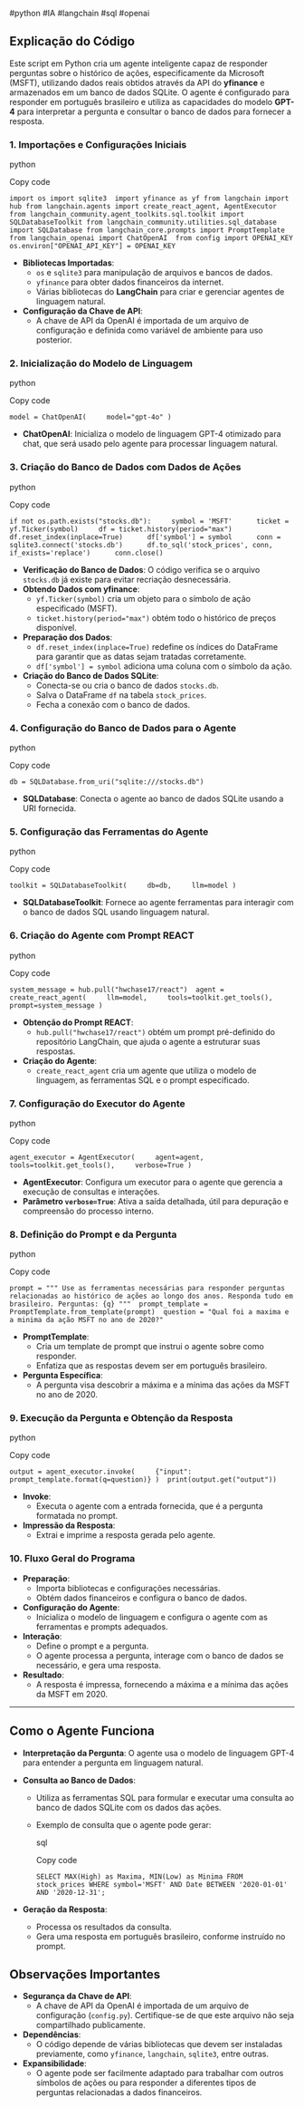 #python #IA #langchain #sql #openai 

## Explicação do Código

Este script em Python cria um agente inteligente capaz de responder perguntas sobre o histórico de ações, especificamente da Microsoft (MSFT), utilizando dados reais obtidos através da API do **yfinance** e armazenados em um banco de dados SQLite. O agente é configurado para responder em português brasileiro e utiliza as capacidades do modelo **GPT-4** para interpretar a pergunta e consultar o banco de dados para fornecer a resposta.

### 1. **Importações e Configurações Iniciais**

python

Copy code

`import os import sqlite3  import yfinance as yf from langchain import hub from langchain.agents import create_react_agent, AgentExecutor from langchain_community.agent_toolkits.sql.toolkit import SQLDatabaseToolkit from langchain_community.utilities.sql_database import SQLDatabase from langchain_core.prompts import PromptTemplate from langchain_openai import ChatOpenAI  from config import OPENAI_KEY  os.environ["OPENAI_API_KEY"] = OPENAI_KEY`

- **Bibliotecas Importadas**:
    - `os` e `sqlite3` para manipulação de arquivos e bancos de dados.
    - `yfinance` para obter dados financeiros da internet.
    - Várias bibliotecas do **LangChain** para criar e gerenciar agentes de linguagem natural.
- **Configuração da Chave de API**:
    - A chave de API da OpenAI é importada de um arquivo de configuração e definida como variável de ambiente para uso posterior.

### 2. **Inicialização do Modelo de Linguagem**

python

Copy code

`model = ChatOpenAI(     model="gpt-4o" )`

- **ChatOpenAI**: Inicializa o modelo de linguagem GPT-4 otimizado para chat, que será usado pelo agente para processar linguagem natural.

### 3. **Criação do Banco de Dados com Dados de Ações**

python

Copy code

`if not os.path.exists("stocks.db"):     symbol = 'MSFT'      ticket = yf.Ticker(symbol)     df = ticket.history(period="max")     df.reset_index(inplace=True)      df['symbol'] = symbol      conn = sqlite3.connect('stocks.db')      df.to_sql('stock_prices', conn, if_exists='replace')      conn.close()`

- **Verificação do Banco de Dados**: O código verifica se o arquivo `stocks.db` já existe para evitar recriação desnecessária.
- **Obtendo Dados com yfinance**:
    - `yf.Ticker(symbol)` cria um objeto para o símbolo de ação especificado (MSFT).
    - `ticket.history(period="max")` obtém todo o histórico de preços disponível.
- **Preparação dos Dados**:
    - `df.reset_index(inplace=True)` redefine os índices do DataFrame para garantir que as datas sejam tratadas corretamente.
    - `df['symbol'] = symbol` adiciona uma coluna com o símbolo da ação.
- **Criação do Banco de Dados SQLite**:
    - Conecta-se ou cria o banco de dados `stocks.db`.
    - Salva o DataFrame `df` na tabela `stock_prices`.
    - Fecha a conexão com o banco de dados.

### 4. **Configuração do Banco de Dados para o Agente**

python

Copy code

`db = SQLDatabase.from_uri("sqlite:///stocks.db")`

- **SQLDatabase**: Conecta o agente ao banco de dados SQLite usando a URI fornecida.

### 5. **Configuração das Ferramentas do Agente**

python

Copy code

`toolkit = SQLDatabaseToolkit(     db=db,     llm=model )`

- **SQLDatabaseToolkit**: Fornece ao agente ferramentas para interagir com o banco de dados SQL usando linguagem natural.

### 6. **Criação do Agente com Prompt REACT**

python

Copy code

`system_message = hub.pull("hwchase17/react")  agent = create_react_agent(     llm=model,     tools=toolkit.get_tools(),     prompt=system_message )`

- **Obtenção do Prompt REACT**:
    - `hub.pull("hwchase17/react")` obtém um prompt pré-definido do repositório LangChain, que ajuda o agente a estruturar suas respostas.
- **Criação do Agente**:
    - `create_react_agent` cria um agente que utiliza o modelo de linguagem, as ferramentas SQL e o prompt especificado.

### 7. **Configuração do Executor do Agente**

python

Copy code

`agent_executor = AgentExecutor(     agent=agent,     tools=toolkit.get_tools(),     verbose=True )`

- **AgentExecutor**: Configura um executor para o agente que gerencia a execução de consultas e interações.
- **Parâmetro `verbose=True`**: Ativa a saída detalhada, útil para depuração e compreensão do processo interno.

### 8. **Definição do Prompt e da Pergunta**

python

Copy code

`prompt = """ Use as ferramentas necessárias para responder perguntas relacionadas ao histórico de ações ao longo dos anos. Responda tudo em brasileiro. Perguntas: {q} """  prompt_template = PromptTemplate.from_template(prompt)  question = "Qual foi a maxima e a minima da ação MSFT no ano de 2020?"`

- **PromptTemplate**:
    - Cria um template de prompt que instrui o agente sobre como responder.
    - Enfatiza que as respostas devem ser em português brasileiro.
- **Pergunta Específica**:
    - A pergunta visa descobrir a máxima e a mínima das ações da MSFT no ano de 2020.

### 9. **Execução da Pergunta e Obtenção da Resposta**

python

Copy code

`output = agent_executor.invoke(     {"input": prompt_template.format(q=question)} )  print(output.get("output"))`

- **Invoke**:
    - Executa o agente com a entrada fornecida, que é a pergunta formatada no prompt.
- **Impressão da Resposta**:
    - Extrai e imprime a resposta gerada pelo agente.

### 10. **Fluxo Geral do Programa**

- **Preparação**:
    - Importa bibliotecas e configurações necessárias.
    - Obtém dados financeiros e configura o banco de dados.
- **Configuração do Agente**:
    - Inicializa o modelo de linguagem e configura o agente com as ferramentas e prompts adequados.
- **Interação**:
    - Define o prompt e a pergunta.
    - O agente processa a pergunta, interage com o banco de dados se necessário, e gera uma resposta.
- **Resultado**:
    - A resposta é impressa, fornecendo a máxima e a mínima das ações da MSFT em 2020.

---

## Como o Agente Funciona

- **Interpretação da Pergunta**: O agente usa o modelo de linguagem GPT-4 para entender a pergunta em linguagem natural.
    
- **Consulta ao Banco de Dados**:
    
    - Utiliza as ferramentas SQL para formular e executar uma consulta ao banco de dados SQLite com os dados das ações.
        
    - Exemplo de consulta que o agente pode gerar:
        
        sql
        
        Copy code
        
        `SELECT MAX(High) as Maxima, MIN(Low) as Minima FROM stock_prices WHERE symbol='MSFT' AND Date BETWEEN '2020-01-01' AND '2020-12-31';`
        
- **Geração da Resposta**:
    
    - Processa os resultados da consulta.
    - Gera uma resposta em português brasileiro, conforme instruído no prompt.

## Observações Importantes

- **Segurança da Chave de API**:
    - A chave de API da OpenAI é importada de um arquivo de configuração (`config.py`). Certifique-se de que este arquivo não seja compartilhado publicamente.
- **Dependências**:
    - O código depende de várias bibliotecas que devem ser instaladas previamente, como `yfinance`, `langchain`, `sqlite3`, entre outras.
- **Expansibilidade**:
    - O agente pode ser facilmente adaptado para trabalhar com outros símbolos de ações ou para responder a diferentes tipos de perguntas relacionadas a dados financeiros.
